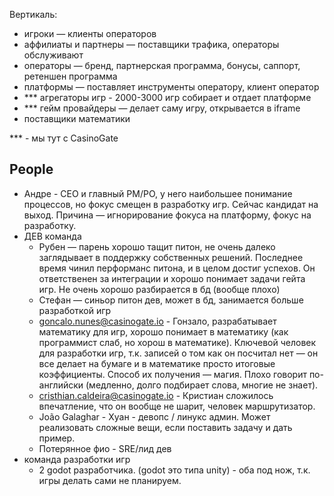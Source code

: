 Вертикаль:

- игроки — клиенты операторов 
- аффилиаты и партнеры — поставщики трафика, операторы обслуживают
- операторы — бренд, партнерская программа, бонусы, саппорт, ретеншен программа
- платформы — поставляет инструменты оператору, клиент оператор
- *** агрегаторы игр - 2000-3000 игр собирает и отдает платформе
- *** гейм провайдеры — делает саму игру, открывается в iframe
- поставщики математики

*** - мы тут с CasinoGate
## People
- Андре - CEO и главный PM/PO, у него наибольшее понимание процессов, но фокус смещен в разработку игр. Сейчас кандидат на выход. Причина — игнорирование фокуса на платформу, фокус на разработку.
- ДЕВ команда
	- Рубен — парень хорошо тащит питон, не очень далеко заглядывает в поддержку собственных решений. Последнее время чинил перформанс питона, и в целом достиг успехов. Он ответственен за интеграции и хорошо понимает задачи гейта игр. Не очень хорошо разбирается в бд (вообще плохо)
	- Стефан — синьор питон дев, может в бд, занимается больше разработкой игр
	- goncalo.nunes@casinogate.io - Гонзало, разрабатывает математику для игр, хорошо понимает в математику (как программист слаб, но хорош в математике). Ключевой человек для разработки игр, т.к. записей о том как он посчитал нет — он все делает на бумаге и в математике просто итоговые коэффициенты. Способ их получения — магия. Плохо говорит по-английски (медленно, долго подбирает слова, многие не знает).
	- cristhian.caldeira@casinogate.io - Кристиан сложилось впечатление, что он вообще не шарит, человек маршрутизатор.
	- João Galaghar - Хуан - девопс / линукс админ. Может реализовать сложные вещи, если поставить задачу и дать пример. 
	- Потерянное фио - SRE/лид дев
- команда разработки игр
	- 2 godot разработчика. (godot это типа unity) - оба под нож, т.к. игры делать сами не планируем.